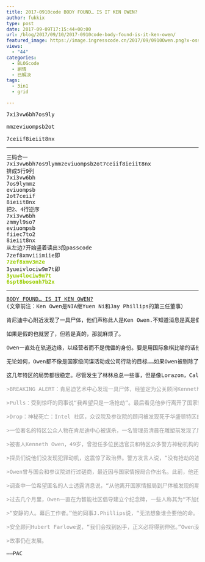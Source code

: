 ```yaml
---
title: 2017-0910code BODY FOUND… IS IT KEN OWEN?
author: fukkix
type: post
date: 2017-09-09T17:15:44+00:00
url: /blog/2017/09/10/2017-0910code-body-found-is-it-ken-owen/
featured_image: https://image.ingresscode.cn/2017/09/0910Owen.png?x-oss-process=image/resize,m_fill,w_700,h_220
views:
  - "44"
categories:
  - BLOGcode
  - 剧情
  - 已解决
tags:
  - 3in1
  - grid

---
```

<pre>7xi3vw6bh7os9ly

mmzeviuompsb2ot

7ceiif8ieiit8nx<!--more--></pre>

* * *

<pre>三码合一
7xi3vw6bh7os9lymmzeviuompsb2ot7ceiif8ieiit8nx
排成5行9列
7xi3vw6bh
7os9lymmz
eviuompsb
2ot7ceiif
8ieiit8nx
把2、4行逆序
7xi3vw6bh
zmmyl9so7
eviuompsb
fiiec7to2
8ieiit8nx
从左边7开始竖着读出3段passcode
7zef8xmviiimiie即
<span style="color: #99cc00;"><strong>7zef8xmv3m2e</strong></span>
3yueivlociw9m7t即
<span style="color: #99cc00;"><strong>3yuw4lociw9m7t</strong></span>
<span style="color: #99cc00;"><strong>6spt8bosonh7b2x</strong></span></pre>

* * *

<pre><a href="http://investigate.ingress.com/2017/09/10/body-found-is-it-ken-owen/">BODY FOUND… IS IT KEN OWEN?</a>
(文章前注：Ken Owen是NIA继Yuen Ni和Jay Phillips的第三任董事）

肯尼迪中心附近发现了一具尸体，他们声称此人是Ken Owen.不知道消息是真是假……追踪不到消息来源，我在DC的线人也没有提供什么有价值的信息。

如果是假的也就罢了，但若是真的，那就麻烦了。

Owen一直处在轨道边缘，以经营者而不是傀儡的身份。要是用国际象棋比喻的话他大概很幸运地成为了主教。或许也可以说是骑士。Owen真正天才的地方在掩盖了Ingress Scanner程序泄露的事实，称这个App只是一个游戏，不过已经是好几年前的事了。

无论如何，Owen都不像是国家级间谍活动或公司行动的目标……如果Owen被剔除了，意味着有一个名单……在里面他只是个底层角色……名单上还有其他人……

这几年特区的局势都很稳定。尽管发生了林林总总一些事，但是像Lorazon，Calivin，Phillips和Owen这样的人都保持着低调，没掀起什么波澜。是什么改变了？什么原因导致了戏剧般的转变？

<span style="color: #999999;">&gt;BREAKING ALERT：肯尼迪艺术中心发现一具尸体，经鉴定为公关顾问Kenneth Owen</span>

<span style="color: #999999;">&gt;Pulls：受到惊吓的同事说“我希望只是一场抢劫”。最后看见他步行离开了国家情报局办公室。</span>

<span style="color: #999999;">&gt;Drop：神秘死亡：Intel 社区，众议院及参议院的顾问被发现死于华盛顿特区的肯尼迪中心。</span>

<span style="color: #999999;">&gt;一位著名的特区公众人物在肯尼迪中心被谋杀，一名管理员清晨在雕塑前发现了尸体。</span>

<span style="color: #999999;">&gt;被害人Kenneth Owen，49岁，曾担任多位民选官员和特区众多警方神秘机构的顾问。</span>

<span style="color: #999999;">&gt;探员们说他们没发现犯罪动机，这震惊了政治界。警方发言人说，“没有抢劫的迹象，他的手表和钱包都在身上。我们正在通过监控录像跟进线索。”</span>

<span style="color: #999999;">&gt;Owen曾与国会和参议院进行过磋商，最近因与国家情报局合作出名。此前，他还跟Baumthrough参议员进行深度合作，后者为“Niantic项目”提供过资金。</span>

<span style="color: #999999;">&gt;调查中一位希望匿名的人士透露消息说，“从他离开国家情报局到尸体被发现的期间，我们找不到任何相关的视频记录。这令人很不安……”</span>

<span style="color: #999999;">&gt;过去几个月里，Owen一直在为智能社区倡导建立个纪念碑，一些人称其为“不加伪装的Tecthulhu ”。“Tecthulhu”是一种用于跨维度的设备，是NIA的黑色实验室研究项目的产物。</span>

<span style="color: #999999;">&gt;“安静的人。幕后工作者。”他的同事J.Phillips说，“无法想象谁会要他的命。在Niantic之灾后他引领国情局走过了黑暗的时期，洗清了国情局的名号。”</span>

<span style="color: #999999;">&gt;安全顾问Hubert Farlowe说，“我们会找到凶手，正义必将得到伸张。”Owen没有已知的亲戚，所以有人怀疑他可能有另一个身份。曾与Owen一起共事于“November Lima”和“NL-1331”项目的IQTech的首席执行官Avril Lorazon认为这是场“严重的悲剧”，要求不要因为出于“尊重”死者将事件政治化。</span>

<span style="color: #999999;">&gt;故事仍在发展。</span>

——PAC</pre>